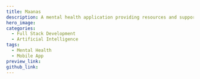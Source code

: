 ```yaml
---
title: Maanas
description: A mental health application providing resources and support.
hero_image: 
categories:
  - Full Stack Development
  - Artificial Intelligence
tags:
  - Mental Health
  - Mobile App
preview_link: 
github_link: 
---
```

